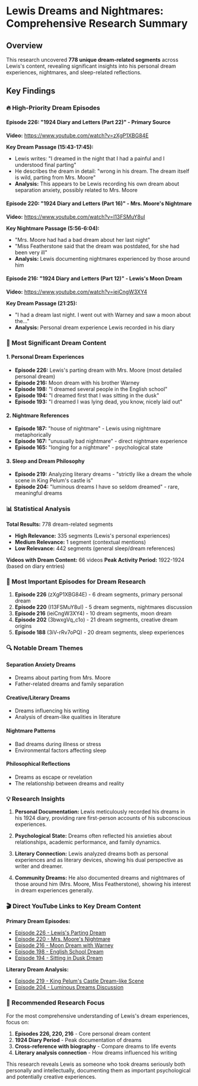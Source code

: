 # Lewis Dreams and Nightmares: Comprehensive Research Summary

## Overview
This research uncovered **778 unique dream-related segments** across Lewis's content, revealing significant insights into his personal dream experiences, nightmares, and sleep-related reflections.

## Key Findings

### 🔥 High-Priority Dream Episodes

#### Episode 226: "1924 Diary and Letters (Part 22)" - **Primary Source**
**Video:** https://www.youtube.com/watch?v=zXgP1XBG84E

**Key Dream Passage (15:43-17:45):**
- Lewis writes: "I dreamed in the night that I had a painful and I understood final parting"
- He describes the dream in detail: "wrong in his dream. The dream itself is wild, parting from Mrs. Moore"
- **Analysis:** This appears to be Lewis recording his own dream about separation anxiety, possibly related to Mrs. Moore

#### Episode 220: "1924 Diary and Letters (Part 16)" - **Mrs. Moore's Nightmare**
**Video:** https://www.youtube.com/watch?v=I13FSMuY8uI

**Key Nightmare Passage (5:56-6:04):**
- "Mrs. Moore had had a bad dream about her last night"
- "Miss Featherstone said that the dream was postdated, for she had been very ill"
- **Analysis:** Lewis documenting nightmares experienced by those around him

#### Episode 216: "1924 Diary and Letters (Part 12)" - **Lewis's Moon Dream**
**Video:** https://www.youtube.com/watch?v=ieiCngW3XY4

**Key Dream Passage (21:25):**
- "I had a dream last night. I went out with Warney and saw a moon about the..."
- **Analysis:** Personal dream experience Lewis recorded in his diary

### 🌙 Most Significant Dream Content

#### 1. **Personal Dream Experiences**
- **Episode 226:** Lewis's parting dream with Mrs. Moore (most detailed personal dream)
- **Episode 216:** Moon dream with his brother Warney
- **Episode 198:** "I dreamed several people in the English school"
- **Episode 194:** "I dreamed first that I was sitting in the dusk"
- **Episode 193:** "I dreamed I was lying dead, you know, nicely laid out"

#### 2. **Nightmare References**
- **Episode 187:** "house of nightmare" - Lewis using nightmare metaphorically
- **Episode 167:** "unusually bad nightmare" - direct nightmare experience
- **Episode 165:** "longing for a nightmare" - psychological state

#### 3. **Sleep and Dream Philosophy**
- **Episode 219:** Analyzing literary dreams - "strictly like a dream the whole scene in King Pelum's castle is"
- **Episode 204:** "luminous dreams I have so seldom dreamed" - rare, meaningful dreams

### 📊 Statistical Analysis

**Total Results:** 778 dream-related segments
- **High Relevance:** 335 segments (Lewis's personal experiences)
- **Medium Relevance:** 1 segment (contextual mentions)
- **Low Relevance:** 442 segments (general sleep/dream references)

**Videos with Dream Content:** 66 videos
**Peak Activity Period:** 1922-1924 (based on diary entries)

### 🎯 Most Important Episodes for Dream Research

1. **Episode 226** (zXgP1XBG84E) - 6 dream segments, primary personal dream
2. **Episode 220** (I13FSMuY8uI) - 5 dream segments, nightmares discussion
3. **Episode 216** (ieiCngW3XY4) - 10 dream segments, moon dream
4. **Episode 202** (3bwxgVq_c1o) - 21 dream segments, creative dream origins
5. **Episode 188** (3iV-rRv7oPQ) - 20 dream segments, sleep experiences

### 🔍 Notable Dream Themes

#### **Separation Anxiety Dreams**
- Dreams about parting from Mrs. Moore
- Father-related dreams and family separation

#### **Creative/Literary Dreams**  
- Dreams influencing his writing
- Analysis of dream-like qualities in literature

#### **Nightmare Patterns**
- Bad dreams during illness or stress
- Environmental factors affecting sleep

#### **Philosophical Reflections**
- Dreams as escape or revelation
- The relationship between dreams and reality

### 💡 Research Insights

1. **Personal Documentation:** Lewis meticulously recorded his dreams in his 1924 diary, providing rare first-person accounts of his subconscious experiences.

2. **Psychological State:** Dreams often reflected his anxieties about relationships, academic performance, and family dynamics.

3. **Literary Connection:** Lewis analyzed dreams both as personal experiences and as literary devices, showing his dual perspective as writer and dreamer.

4. **Community Dreams:** He also documented dreams and nightmares of those around him (Mrs. Moore, Miss Featherstone), showing his interest in dream experiences generally.

### 🎬 Direct YouTube Links to Key Dream Content

**Primary Dream Episodes:**
- [Episode 226 - Lewis's Parting Dream](https://www.youtube.com/watch?v=zXgP1XBG84E&t=943s)
- [Episode 220 - Mrs. Moore's Nightmare](https://www.youtube.com/watch?v=I13FSMuY8uI&t=356s)
- [Episode 216 - Moon Dream with Warney](https://www.youtube.com/watch?v=ieiCngW3XY4&t=1285s)
- [Episode 198 - English School Dream](https://www.youtube.com/watch?v=twolJccdGcw&t=1998s)
- [Episode 194 - Sitting in Dusk Dream](https://www.youtube.com/watch?v=2w8pFSpTDnc&t=1210s)

**Literary Dream Analysis:**
- [Episode 219 - King Pelum's Castle Dream-like Scene](https://www.youtube.com/watch?v=YmZ0papQP2c&t=1790s)
- [Episode 204 - Luminous Dreams Discussion](https://www.youtube.com/watch?v=IWq86bZDt7g&t=2064s)

### 📝 Recommended Research Focus

For the most comprehensive understanding of Lewis's dream experiences, focus on:

1. **Episodes 226, 220, 216** - Core personal dream content
2. **1924 Diary Period** - Peak documentation of dreams
3. **Cross-reference with biography** - Compare dreams to life events
4. **Literary analysis connection** - How dreams influenced his writing

This research reveals Lewis as someone who took dreams seriously both personally and intellectually, documenting them as important psychological and potentially creative experiences.